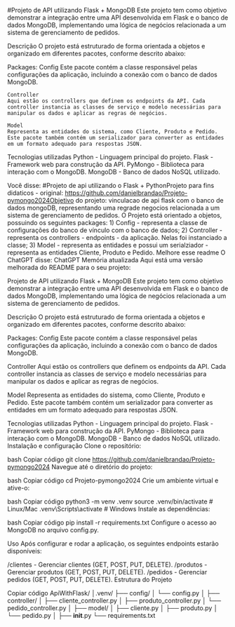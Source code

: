 #Projeto de API utilizando Flask + MongoDB
Este projeto tem como objetivo demonstrar a integração entre uma API desenvolvida em Flask e o banco de dados MongoDB, implementando uma lógica de negócios relacionada a um sistema de gerenciamento de pedidos.

Descrição
O projeto está estruturado de forma orientada a objetos e organizado em diferentes pacotes, conforme descrito abaixo:

Packages:
    Config
    Este pacote contém a classe responsável pelas configurações da aplicação, incluindo a conexão com o banco de dados MongoDB.

    Controller
    Aqui estão os controllers que definem os endpoints da API. Cada controller instancia as classes de serviço e modelo necessárias para manipular os dados e aplicar as regras de negócios.

    Model
    Representa as entidades do sistema, como Cliente, Produto e Pedido. Este pacote também contém um serializador para converter as entidades em um formato adequado para respostas JSON.

Tecnologias utilizadas
    Python - Linguagem principal do projeto.
    Flask - Framework web para construção da API.
    PyMongo - Biblioteca para interação com o MongoDB.
    MongoDB - Banco de dados NoSQL utilizado.


Você disse:
#Projeto de api utilizando o Flask + PythonProjeto para fins didaticos - original: https://github.com/danielbrandao/Projeto-pymongo2024Objetivo do projeto: vinculacao de api flask com o banco de dados mongoDB, representando uma regrade negocios relacionada a um sistema de gerenciamento de pedidos. O Projeto está orientado a objetos, possuindo os seguintes packages:    1) Config - representa a classe de configurações do banco de vínculo com o banco de dados;    2) Controller - representa os controllers - endpoints -  da aplicação. Nelas foi instanciado    a classe;    3) Model - representa as entidades e possui um serialziador - representa as entidades Cliente, Produto e Pedido. Melhore esse readme
O ChatGPT disse:
ChatGPT
Memória atualizada
Aqui está uma versão melhorada do README para o seu projeto:

Projeto de API utilizando Flask + MongoDB
Este projeto tem como objetivo demonstrar a integração entre uma API desenvolvida em Flask e o banco de dados MongoDB, implementando uma lógica de negócios relacionada a um sistema de gerenciamento de pedidos.

Descrição
O projeto está estruturado de forma orientada a objetos e organizado em diferentes pacotes, conforme descrito abaixo:

Packages:
Config
Este pacote contém a classe responsável pelas configurações da aplicação, incluindo a conexão com o banco de dados MongoDB.

Controller
Aqui estão os controllers que definem os endpoints da API. Cada controller instancia as classes de serviço e modelo necessárias para manipular os dados e aplicar as regras de negócios.

Model
Representa as entidades do sistema, como Cliente, Produto e Pedido. Este pacote também contém um serializador para converter as entidades em um formato adequado para respostas JSON.

Tecnologias utilizadas
Python - Linguagem principal do projeto.
Flask - Framework web para construção da API.
PyMongo - Biblioteca para interação com o MongoDB.
MongoDB - Banco de dados NoSQL utilizado.
Instalação e configuração
Clone o repositório:

bash
Copiar código
git clone https://github.com/danielbrandao/Projeto-pymongo2024
Navegue até o diretório do projeto:

bash
Copiar código
cd Projeto-pymongo2024
Crie um ambiente virtual e ative-o:

bash
Copiar código
python3 -m venv .venv
source .venv/bin/activate  # Linux/Mac
.venv\Scripts\activate  # Windows
Instale as dependências:

bash
Copiar código
pip install -r requirements.txt
Configure o acesso ao MongoDB no arquivo config.py.

Uso
Após configurar e rodar a aplicação, os seguintes endpoints estarão disponíveis:

/clientes - Gerenciar clientes (GET, POST, PUT, DELETE).
/produtos - Gerenciar produtos (GET, POST, PUT, DELETE).
/pedidos - Gerenciar pedidos (GET, POST, PUT, DELETE).
Estrutura do Projeto

Copiar código
ApiWithFlask/
│.venv/
├── config/
│   └── config.py
│
├── controller/
│   ├── cliente_controller.py
│   ├── produto_controller.py
│   └── pedido_controller.py
│
├── model/
│   ├── cliente.py
│   ├── produto.py
│   └── pedido.py
│
├── __init__.py
└── requirements.txt